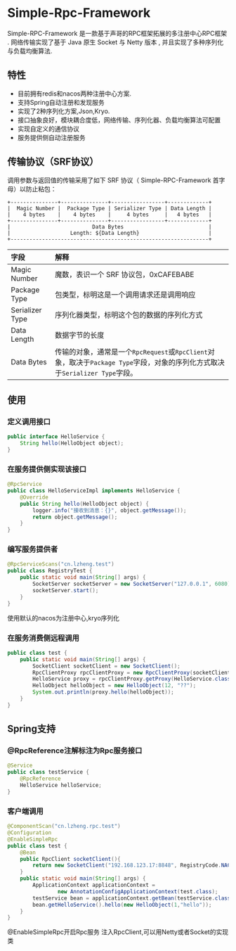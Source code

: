 # Simple-Rpc-Framework

Simple-RPC-Framework 是一款基于声哥的RPC框架拓展的多注册中心RPC框架 . 网络传输实现了基于 Java 原生 Socket 与 Netty 版本 , 并且实现了多种序列化与负载均衡算法.

## 特性

- 目前拥有redis和nacos两种注册中心方案.
- 支持Spring自动注册和发现服务  
- 实现了2种序列化方案,Json,Kryo.
- 接口抽象良好，模块耦合度低，网络传输、序列化器、负载均衡算法可配置
- 实现自定义的通信协议
- 服务提供侧自动注册服务

## 传输协议（SRF协议）

调用参数与返回值的传输采用了如下 SRF 协议（ Simple-RPC-Framework 首字母）以防止粘包：

```
+---------------+---------------+-----------------+-------------+
|  Magic Number |  Package Type | Serializer Type | Data Length |
|    4 bytes    |    4 bytes    |     4 bytes     |   4 bytes   |
+---------------+---------------+-----------------+-------------+
|                          Data Bytes                           |
|                   Length: ${Data Length}                      |
+---------------------------------------------------------------+
```

| 字段            | 解释                                                         |
| :-------------- | :----------------------------------------------------------- |
| Magic Number    | 魔数，表识一个 SRF 协议包，0xCAFEBABE                        |
| Package Type    | 包类型，标明这是一个调用请求还是调用响应                     |
| Serializer Type | 序列化器类型，标明这个包的数据的序列化方式                   |
| Data Length     | 数据字节的长度                                               |
| Data Bytes      | 传输的对象，通常是一个`RpcRequest`或`RpcClient`对象，取决于`Package Type`字段，对象的序列化方式取决于`Serializer Type`字段。 |

## 使用

### 定义调用接口
```java
public interface HelloService {
    String hello(HelloObject object);
}
```

### 在服务提供侧实现该接口
```java
@RpcService
public class HelloServiceImpl implements HelloService {
    @Override
    public String hello(HelloObject object) {
        logger.info("接收到消息：{}", object.getMessage());
        return object.getMessage();
    }
}
```
### 编写服务提供者
```java
@RpcServiceScans("cn.lzheng.test")
public class RegistryTest {
    public static void main(String[] args) {
        SocketServer socketServer = new SocketServer("127.0.0.1", 6080);
        socketServer.start();
    }
}
```
使用默认的nacos为注册中心,kryo序列化

### 在服务消费侧远程调用
```java
public class test {
    public static void main(String[] args) {
        SocketClient socketClient = new SocketClient();
        RpcClientProxy rpcClientProxy = new RpcClientProxy(socketClient);
        HelloService proxy = rpcClientProxy.getProxy(HelloService.class);
        HelloObject helloObject = new HelloObject(12, "??");
        System.out.println(proxy.hello(helloObject));
    }
}
```

## Spring支持

### @RpcReference注解标注为Rpc服务接口
```java
@Service
public class testService {
    @RpcReference
    HelloService helloService;
}
```

### 客户端调用
```java
@ComponentScan("cn.lzheng.rpc.test")
@Configuration
@EnableSimpleRpc
public class test {
    @Bean
    public RpcClient socketClient(){
        return new SocketClient("192.168.123.17:8848", RegistryCode.NACOS.getCode());
    }
    public static void main(String[] args) {
        ApplicationContext applicationContext =
                new AnnotationConfigApplicationContext(test.class);
        testService bean = applicationContext.getBean(testService.class);
        bean.getHelloService().hello(new HelloObject(1,"hello"));
    }
}

```
@EnableSimpleRpc开启Rpc服务
注入RpcClient,可以用Netty或者Socket的实现类
